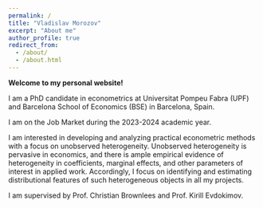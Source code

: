 ```yaml
---
permalink: /
title: "Vladislav Morozov"
excerpt: "About me"
author_profile: true
redirect_from:
  - /about/
  - /about.html
---
```

**Welcome to my personal website!**

I am a PhD candidate in econometrics at Universitat Pompeu Fabra (UPF) and Barcelona School of Economics (BSE) in Barcelona, Spain.

I am on the Job Market during the 2023-2024 academic year.


I am interested in developing and analyzing practical econometric methods  with a focus on unobserved heterogeneity.
Unobserved heterogeneity is pervasive in economics, and there is ample empirical evidence of heterogeneity in coefficients, marginal effects, and other parameters of interest in applied work. Accordingly,	 I focus on identifying and estimating distributional features  of such heterogeneous  objects in all my projects.



I am supervised by Prof. Christian Brownlees and Prof. Kirill Evdokimov.

